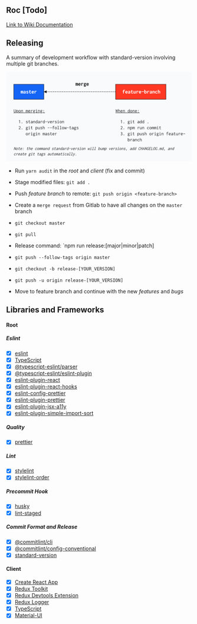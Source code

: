 ## Roc [Todo]
[Link to Wiki Documentation](https://gitlab.robotise.eu/robotise/roc/frontend/roc/-/wikis/home)


## Releasing
A summary of development workflow with standard-version involving multiple git branches.

<div align="center">
  <img src="development-workflow.png" width="600" />
</div>

* Run `yarn audit` in the _root_ and _client_ (fix and commit)
  
* Stage modified files: `git add .`

* Push _feature branch_ to remote: `git push origin <feature-branch>`

* Create a `merge request` from Gitlab to have all changes on the `master` branch

* `git checkout master`

* `git pull`

* Release command: `npm run release:[major|minor|patch]

* `git push --follow-tags origin master`

* `git checkout -b release-[YOUR_VERSION]`

* `git push -u origin release-[YOUR_VERSION]`

* Move to feature branch and continue with the new _features_ and _bugs_


## Libraries and Frameworks

#### Root
##### Eslint
- [X] [eslint](https://github.com/facebook/create-react-app)
- [X] [TypeScript](https://www.typescriptlang.org/)
- [X] [@typescript-eslint/parser](https://github.com/facebook/create-react-app)
- [X] [@typescript-eslint/eslint-plugin](https://github.com/facebook/create-react-app)
- [X] [eslint-plugin-react](https://github.com/facebook/create-react-app)
- [X] [eslint-plugin-react-hooks](https://github.com/facebook/create-react-app)
- [X] [eslint-config-prettier](https://github.com/facebook/create-react-app)
- [X] [eslint-plugin-prettier](https://github.com/facebook/create-react-app)
- [X] [eslint-plugin-jsx-a11y](https://github.com/facebook/create-react-app)
- [X] [eslint-plugin-simple-import-sort](https://github.com/facebook/create-react-app)

##### Quality
- [X] [prettier](https://github.com/facebook/create-react-app)

##### Lint
- [X] [stylelint](https://github.com/facebook/create-react-app)
- [X] [stylelint-order](https://github.com/facebook/create-react-app)

##### Precommit Hook
- [X] [husky](https://github.com/facebook/create-react-app)
- [X] [lint-staged](https://github.com/facebook/create-react-app)

##### Commit Format and Release
- [X] [@commitlint/cli](https://github.com/facebook/create-react-app)
- [X] [@commitlint/config-conventional](https://github.com/facebook/create-react-app)
- [X] [standard-version](https://github.com/facebook/create-react-app)

#### Client 
- [X] [Create React App](https://github.com/facebook/create-react-app)
- [X] [Redux Toolkit](https://redux-toolkit.js.org/)
- [X] [Redux Devtools Extension](https://github.com/zalmoxisus/redux-devtools-extension)
- [X] [Redux Logger](https://github.com/zalmoxisus/redux-devtools-extension)
- [X] [TypeScript](https://www.typescriptlang.org/)
- [X] [Material-UI](https://material-ui.com/)
